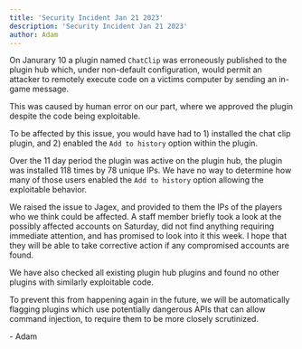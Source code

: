 ```yaml
---
title: 'Security Incident Jan 21 2023'
description: 'Security Incident Jan 21 2023'
author: Adam
---
```


On Janurary 10 a plugin named `ChatClip` was erroneously published to the plugin hub which, under non-default configuration, would permit an attacker to remotely execute code on a victims computer by sending an in-game message.

This was caused by human error on our part, where we approved the plugin despite the code being exploitable.

To be affected by this issue, you would have had to 1) installed the chat clip plugin, and 2) enabled the `Add to history` option within the plugin.

Over the 11 day period the plugin was active on the plugin hub, the plugin was installed 118 times by 78 unique IPs. We have no way to determine how many of those users enabled the `Add to history` option allowing the exploitable behavior.

We raised the issue to Jagex, and provided to them the IPs of the players who we think could be affected. A staff member briefly took a look at the possibly affected accounts on Saturday, did not find anything requiring immediate attention, and has promised to look into it this week. I hope that they will be able to take corrective action if any compromised accounts are found.

We have also checked all existing plugin hub plugins and found no other plugins with similarly exploitable code.

To prevent this from happening again in the future, we will be automatically flagging plugins which use potentially dangerous APIs that can allow command injection, to require them to be more closely scrutinized.

\- Adam
